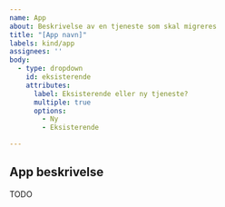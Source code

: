 ```yaml
---
name: App
about: Beskrivelse av en tjeneste som skal migreres
title: "[App navn]"
labels: kind/app
assignees: ''
body:
  - type: dropdown
    id: eksisterende
    attributes:
      label: Eksisterende eller ny tjeneste?
      multiple: true
      options:
        - Ny
        - Eksisterende

---
```


## App beskrivelse

TODO
